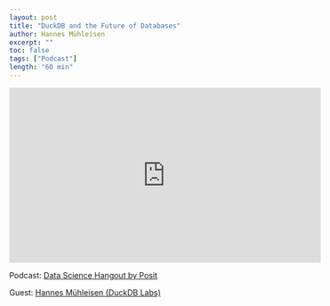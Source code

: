 ```yaml
---
layout: post
title: "DuckDB and the Future of Databases"
author: Hannes Mühleisen
excerpt: ""
toc: false
tags: ["Podcast"]
length: "60 min"
---
```


<div class="video-container">
<iframe width="560" height="315" src="https://www.youtube-nocookie.com/embed/GvgbcWtHgVY?si=UyBGxMh5UB1sc6oZ" title="YouTube video player" frameborder="0" allow="accelerometer; autoplay; clipboard-write; encrypted-media; gyroscope; picture-in-picture; web-share" referrerpolicy="strict-origin-when-cross-origin" allowfullscreen></iframe>
</div>

Podcast: [Data Science Hangout by Posit](https://pos.it/dsh )

Guest: [Hannes Mühleisen (DuckDB Labs)](https://hannes.muehleisen.org/)
